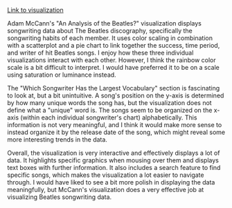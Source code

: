 [Link to visualization](http://duelingdata.blogspot.com/2016/01/the-beatles.html)

Adam McCann's "An Analysis of the Beatles?" visualization displays songwriting data
about The Beatles discography, specifically the songwriting habits of each member.
It uses color scaling in combination with a scatterplot and a pie chart to link
together the success, time period, and writer of hit Beatles songs. I enjoy how
these three individual visualizations interact with each other. However, I think the
rainbow color scale is a bit difficult to interpret. I would have preferred it to be on
a scale using saturation or luminance instead.

The "Which Songwriter Has the Largest Vocabulary" section is fascinating to look at, but 
a bit unintuitive. A song's position on the y-axis is determined by how many unique words
the song has, but the visualization does not define what a "unique" word is. The songs seem
to be organized on the x-axis (within each individual songwriter's chart) alphabetically. 
This information is not very meaningful, and I think it would make more sense to
instead organize it by the release date of the song, which might reveal some more 
interesting trends in the data.

Overall, the visualization is very interactive and effectively displays a lot of data.
It highlights specific graphics when mousing over them and displays text boxes with
further information. It also includes a search feature to find specific songs, which
makes the visualization a lot easier to navigate through. I would have liked to see
a bit more polish in displaying the data meaningfully, but McCann's visualization
does a very effective job at visualizing Beatles songwriting data.